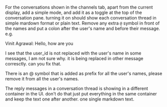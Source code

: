 For the conversations shown in the channels tab, apart from the current display, add a simple mode, and add it as a toggle at the top of the conversation pane. turning it on should show each conversation thread in simple mardown format or plain text. Remove any extra `@` symbol in front of the names and put a colon after the user's name and before their message. e.g.

Vinit Agrawal: Hello, how are you





I see that the user_id is not replaced with the user's name in some messages, I am not sure why. it is being replaced in other message corresctly. can you fix that.

There is an @ symbol that is added as prefix for all the user's names, please remove it from all the user's names.

The reply messages in a conversation thread is showing in a different container in the UI. don't do that just put everything in the same container and keep the text one after another. one single markdown text.